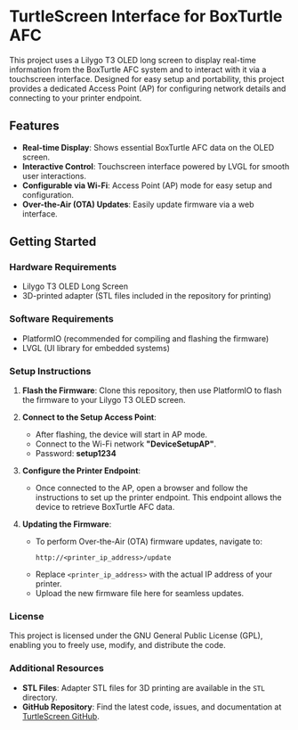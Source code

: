 # TurtleScreen Interface for BoxTurtle AFC

This project uses a Lilygo T3 OLED long screen to display real-time information from the BoxTurtle AFC system and to interact with it via a touchscreen interface. Designed for easy setup and portability, this project provides a dedicated Access Point (AP) for configuring network details and connecting to your printer endpoint.

## Features
- **Real-time Display**: Shows essential BoxTurtle AFC data on the OLED screen.
- **Interactive Control**: Touchscreen interface powered by LVGL for smooth user interactions.
- **Configurable via Wi-Fi**: Access Point (AP) mode for easy setup and configuration.
- **Over-the-Air (OTA) Updates**: Easily update firmware via a web interface.

## Getting Started

### Hardware Requirements
- Lilygo T3 OLED Long Screen
- 3D-printed adapter (STL files included in the repository for printing)

### Software Requirements
- PlatformIO (recommended for compiling and flashing the firmware)
- LVGL (UI library for embedded systems)

### Setup Instructions

1. **Flash the Firmware**: Clone this repository, then use PlatformIO to flash the firmware to your Lilygo T3 OLED screen.

2. **Connect to the Setup Access Point**:
   - After flashing, the device will start in AP mode.
   - Connect to the Wi-Fi network **"DeviceSetupAP"**.
   - Password: **setup1234**

3. **Configure the Printer Endpoint**:
   - Once connected to the AP, open a browser and follow the instructions to set up the printer endpoint. This endpoint allows the device to retrieve BoxTurtle AFC data.

4. **Updating the Firmware**:
   - To perform Over-the-Air (OTA) firmware updates, navigate to:
     ```
     http://<printer_ip_address>/update
     ```
   - Replace `<printer_ip_address>` with the actual IP address of your printer.
   - Upload the new firmware file here for seamless updates.

### License
This project is licensed under the GNU General Public License (GPL), enabling you to freely use, modify, and distribute the code.

### Additional Resources
- **STL Files**: Adapter STL files for 3D printing are available in the `STL` directory.
- **GitHub Repository**: Find the latest code, issues, and documentation at [TurtleScreen GitHub](https://github.com/sbtoonz/TurtleScreen/tree/main).

